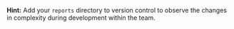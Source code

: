 **Hint:**
Add your `reports` directory to version control to observe the changes in complexity during development within the team.
